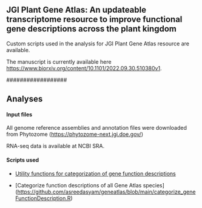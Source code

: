 ## JGI Plant Gene Atlas: An updateable transcriptome resource to improve functional gene descriptions across the plant kingdom

Custom scripts used in the analysis for JGI Plant Gene Atlas resource are available. 

The manuscript is currently available here https://www.biorxiv.org/content/10.1101/2022.09.30.510380v1. 


##################
## Analyses

#### Input files

All genome reference assemblies and annotation files were downloaded from Phytozome (https://phytozome-next.jgi.doe.gov/)

RNA-seq data is available at NCBI SRA.


#### Scripts used
- [Utility functions for categorization of gene function descriptions](https://github.com/asreedasyam/geneatlas/blob/main/geneFunctionDescription_utils.R)

- [Categorize function descriptions of all Gene Atlas species] (https://github.com/asreedasyam/geneatlas/blob/main/categorize_geneFunctionDescription.R)








